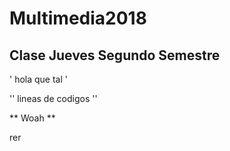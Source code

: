 # Multimedia2018


## Clase Jueves Segundo Semestre

' hola que tal '

'' lineas
de
codigos ''

** Woah **

rer
